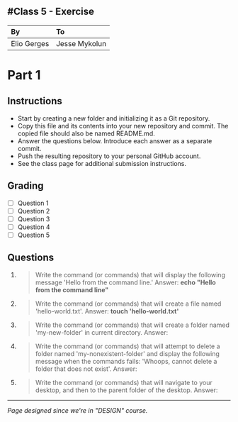 
#Class 5 - Exercise
---
|By|To|
|:-------------|:--------------|
|Elio Gerges|Jesse Mykolun|

# Part 1
## Instructions
- Start by creating a new folder and initializing it as a Git repository.
- Copy this file and its contents into your new repository and commit. The copied file should also be named README.md.
- Answer the questions below. Introduce each answer as a separate commit.
- Push the resulting repository to your personal GitHub account.
- See the class page for additional submission instructions.

## Grading
- [ ] Question 1
- [ ] Question 2
- [ ] Question 3
- [ ] Question 4
- [ ] Question 5

## Questions
1. > Write the command (or commands) that will display the following message 'Hello from the command line.'
Answer: **echo "Hello from the command line"**

2. > Write the command (or commands) that will create a file named 'hello-world.txt'.
Answer: **touch 'hello-world.txt'**

3. > Write the command (or commands) that will create a folder named 'my-new-folder' in current directory.
Answer: 

4. > Write the command (or commands) that will attempt to delete a folder named 'my-nonexistent-folder' and display the following message when the commands fails: 'Whoops, cannot delete a folder that does not exist'.
Answer: 

5. > Write the command (or commands) that will navigate to your desktop, and then to the parent folder of the desktop.
Answer: 


---
*Page designed since we're in "DESIGN" course.*